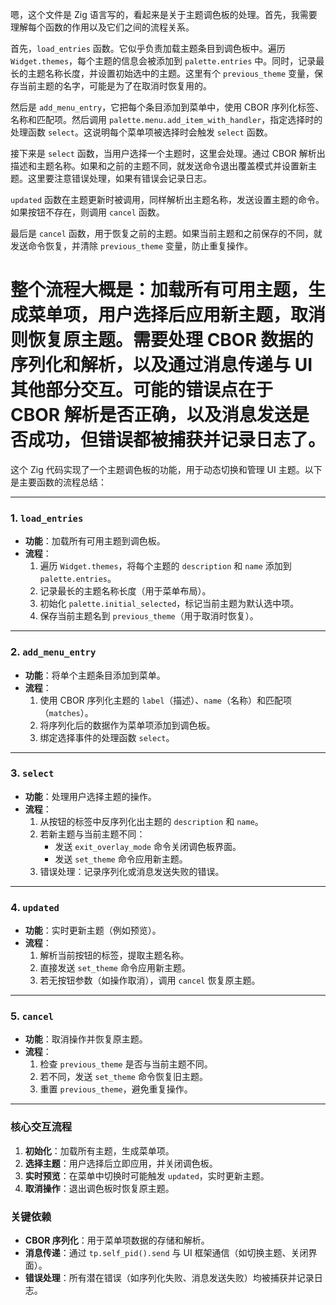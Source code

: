 嗯，这个文件是 Zig 语言写的，看起来是关于主题调色板的处理。首先，我需要理解每个函数的作用以及它们之间的流程关系。

首先，`load_entries` 函数。它似乎负责加载主题条目到调色板中。遍历 `Widget.themes`，每个主题的信息会被添加到 `palette.entries` 中。同时，记录最长的主题名称长度，并设置初始选中的主题。这里有个 `previous_theme` 变量，保存当前主题的名字，可能是为了在取消时恢复用的。

然后是 `add_menu_entry`，它把每个条目添加到菜单中，使用 CBOR 序列化标签、名称和匹配项。然后调用 `palette.menu.add_item_with_handler`，指定选择时的处理函数 `select`。这说明每个菜单项被选择时会触发 `select` 函数。

接下来是 `select` 函数，当用户选择一个主题时，这里会处理。通过 CBOR 解析出描述和主题名称。如果和之前的主题不同，就发送命令退出覆盖模式并设置新主题。这里要注意错误处理，如果有错误会记录日志。

`updated` 函数在主题更新时被调用，同样解析出主题名称，发送设置主题的命令。如果按钮不存在，则调用 `cancel` 函数。

最后是 `cancel` 函数，用于恢复之前的主题。如果当前主题和之前保存的不同，就发送命令恢复，并清除 `previous_theme` 变量，防止重复操作。

整个流程大概是：加载所有可用主题，生成菜单项，用户选择后应用新主题，取消则恢复原主题。需要处理 CBOR 数据的序列化和解析，以及通过消息传递与 UI 其他部分交互。可能的错误点在于 CBOR 解析是否正确，以及消息发送是否成功，但错误都被捕获并记录日志了。
================================================
这个 Zig 代码实现了一个主题调色板的功能，用于动态切换和管理 UI 主题。以下是主要函数的流程总结：

---

### **1. `load_entries`**
- **功能**：加载所有可用主题到调色板。
- **流程**：
  1. 遍历 `Widget.themes`，将每个主题的 `description` 和 `name` 添加到 `palette.entries`。
  2. 记录最长的主题名称长度（用于菜单布局）。
  3. 初始化 `palette.initial_selected`，标记当前主题为默认选中项。
  4. 保存当前主题名到 `previous_theme`（用于取消时恢复）。

---

### **2. `add_menu_entry`**
- **功能**：将单个主题条目添加到菜单。
- **流程**：
  1. 使用 CBOR 序列化主题的 `label`（描述）、`name`（名称）和匹配项（`matches`）。
  2. 将序列化后的数据作为菜单项添加到调色板。
  3. 绑定选择事件的处理函数 `select`。

---

### **3. `select`**
- **功能**：处理用户选择主题的操作。
- **流程**：
  1. 从按钮的标签中反序列化出主题的 `description` 和 `name`。
  2. 若新主题与当前主题不同：
     - 发送 `exit_overlay_mode` 命令关闭调色板界面。
     - 发送 `set_theme` 命令应用新主题。
  3. 错误处理：记录序列化或消息发送失败的错误。

---

### **4. `updated`**
- **功能**：实时更新主题（例如预览）。
- **流程**：
  1. 解析当前按钮的标签，提取主题名称。
  2. 直接发送 `set_theme` 命令应用新主题。
  3. 若无按钮参数（如操作取消），调用 `cancel` 恢复原主题。

---

### **5. `cancel`**
- **功能**：取消操作并恢复原主题。
- **流程**：
  1. 检查 `previous_theme` 是否与当前主题不同。
  2. 若不同，发送 `set_theme` 命令恢复旧主题。
  3. 重置 `previous_theme`，避免重复操作。

---

### **核心交互流程**
1. **初始化**：加载所有主题，生成菜单项。
2. **选择主题**：用户选择后立即应用，并关闭调色板。
3. **实时预览**：在菜单中切换时可能触发 `updated`，实时更新主题。
4. **取消操作**：退出调色板时恢复原主题。

### **关键依赖**
- **CBOR 序列化**：用于菜单项数据的存储和解析。
- **消息传递**：通过 `tp.self_pid().send` 与 UI 框架通信（如切换主题、关闭界面）。
- **错误处理**：所有潜在错误（如序列化失败、消息发送失败）均被捕获并记录日志。